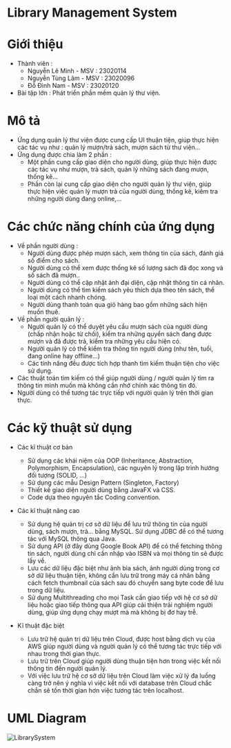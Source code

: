 # Library Management System

# Giới thiệu

+ Thành viên :
  + Nguyễn Lê Minh - MSV : 23020114
  + Nguyễn Tùng Lâm - MSV : 23020096
  + Đỗ Đình Nam - MSV : 23020120
+ Bài tập lớn : Phát triển phần mềm quản lý thư viện.

# Mô tả

+ Ứng dụng quản lý thư viện được cung cấp UI thuận tiện, giúp thực hiện các tác vụ như : quản lý mượn/trả sách, mượn sách từ thư viện...
+ Ứng dụng được chia làm 2 phần :
  + Một phần cung cấp giao diện cho người dùng, giúp thực hiện được các tác vụ như mượn, trả sách, quản lý những sách đang mượn, thống kê...
  + Phần còn lại cung cấp giao diện cho người quản lý thư viện, giúp thực hiện việc quản lý mượn trả của người dùng, thống kê, kiêm tra những người dùng đang online,...

# Các chức năng chính của ứng dụng

+ Về phần người dùng :
  + Người dùng được phép mượn sách, xem thông tin của sách, đánh giá số điểm cho sách.
  + Người dùng có thể xem được thống kê số lượng sách đã đọc xong và số sách đã mượn..
  + Người dùng có thể cập nhật ảnh đại diện, cập nhật thông tin cá nhân.  
  + Người dùng có thể tìm kiếm sách yêu thích dựa theo tên sách, thể loại một cách nhanh chóng.
  + Người dùng thanh toán qua giỏ hàng bao gồm những sách hiện muốn thuê.
+ Về phần người quản lý :
  + Người quản lý có thể duyệt yêu cầu mượn sách của người dùng (chấp nhận hoặc từ chối), kiểm tra những quyển sách đang được mượn và đã được trả, kiểm tra những yêu cầu hiện có.
  + Người quản lý có thể kiểm tra thông tin người dùng (như tên, tuổi, đang online hay offline...)
  + Các tính năng đều được tích hợp thanh tìm kiếm thuận tiện cho việc sử dụng.
+ Các thuật toán tìm kiếm có thể giúp người dùng / người quản lý tìm ra thông tin mình muốn mà không cần nhớ chính xác thông tin đó.
+ Người dùng có thể tương tác trực tiếp với người quản lý trên thời gian thực.

# Các kỹ thuật sử dụng

+ Các kĩ thuật cơ bản 
  + Sử dụng các khái niệm của OOP (Inheritance, Abstraction, Polymorphism, Encapsulation), các nguyên lý trong lập trình hướng đối tượng (SOLID, ...)
  + Sử dụng các mẫu Design Pattern (Singleton, Factory)
  + Thiết kế giao diện người dùng bằng JavaFX và CSS.
  + Code dựa theo nguyên tắc Coding convention.
  
+ Các kĩ thuật nâng cao
  + Sử dụng hệ quản trị cơ sở dữ liệu để lưu trữ thông tin của người dùng, sách mượn, trả... bằng MySQL. Sử dụng JDBC để có thể tương tác với MySQL thông qua Java.
  + Sử dụng API (ở đây dùng Google Book API) để có thể fetching thông tin sách, người dùng chỉ cần nhập vào ISBN và mọi thông tin sẽ được lấy về.
  + Lưu các dữ liệu đặc biệt như ảnh bìa sách, ảnh người dùng trong cơ sở dữ liệu thuận tiện, không cần lưu trữ trong máy cá nhân bằng cách fetch thumbnail của sách sau đó chuyển sang byte code để lưu trong dữ liệu.
  + Sử dụng Multithreading cho mọi Task cần giao tiếp với hệ cơ sở dữ liệu hoặc giao tiếp thông qua API giúp cải thiện trải nghiệm người dùng, giúp ứng dụng chạy mượt mà mà không bị đơ hay trễ.
+ Kĩ thuật đặc biệt
  + Lưu trữ hệ quản trị dữ liệu trên Cloud, được host bằng dịch vụ của AWS giúp người dùng và người quản lý có thể tương tác trực tiếp với nhau trong thời gian thực.
  + Lưu trữ trên Cloud giúp người dùng thuận tiện hơn trong việc kết nối thông tin đến người quản lý.
  + Với việc lưu trữ hệ cơ sở dữ liệu trên Cloud làm việc xử lý đa luồng càng trở nên ý nghĩa vì việc kết nối với database trên Cloud chắc chắn sẽ tốn thời gian hơn việc tương tác trên localhost. 

# UML Diagram
![LibrarySystem](https://github.com/user-attachments/assets/8f668a89-05ab-473b-af1d-bcbb8baa203c)



